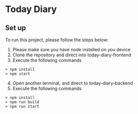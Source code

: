 # Today Diary

## Set up

To run this project, please follow the steps below:

1. Please make sure you have node installed on you device
2. Clone the repository and direct into today-diary-frontend
3. Execute the following commands

```shell
> npm install
> npm start
```

4. Open another terminal, and direct to today-diary-backend
5. Execute the following commands

```shell
> npm install
> npm run build
> npm run start
```

